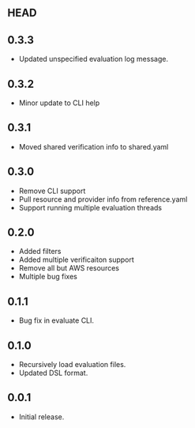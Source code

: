 ## HEAD

## 0.3.3

* Updated unspecified evaluation log message.

## 0.3.2

* Minor update to CLI help

## 0.3.1

* Moved shared verification info to shared.yaml

## 0.3.0

* Remove CLI support
* Pull resource and provider info from reference.yaml
* Support running multiple evaluation threads

## 0.2.0

* Added filters
* Added multiple verificaiton support
* Remove all but AWS resources
* Multiple bug fixes

## 0.1.1

* Bug fix in evaluate CLI.

## 0.1.0

* Recursively load evaluation files.
* Updated DSL format.

## 0.0.1

* Initial release.

